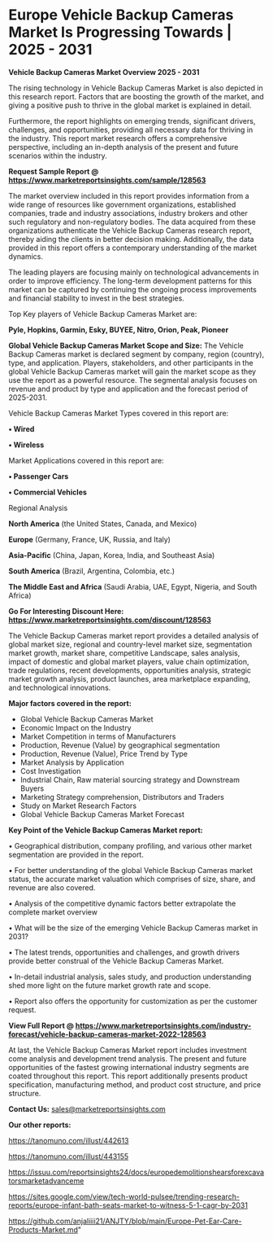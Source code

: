# Europe Vehicle Backup Cameras Market Is Progressing Towards | 2025 - 2031

<Strong> Vehicle Backup Cameras Market Overview 2025 - 2031</strong>

The rising technology in Vehicle Backup Cameras Market is also depicted in this research report. Factors that are boosting the growth of the market, and giving a positive push to thrive in the global market is explained in detail.

Furthermore, the report highlights on emerging trends, significant drivers, challenges, and opportunities, providing all necessary data for thriving in the industry. This report market research offers a comprehensive perspective, including an in-depth analysis of the present and future scenarios within the industry.

<strong>Request Sample Report @ <a href=https://www.marketreportsinsights.com/sample/128563>https://www.marketreportsinsights.com/sample/128563</a></strong>

The market overview included in this report provides information from a wide range of resources like government organizations, established companies, trade and industry associations, industry brokers and other such regulatory and non-regulatory bodies. The data acquired from these organizations authenticate the Vehicle Backup Cameras research report, thereby aiding the clients in better decision making. Additionally, the data provided in this report offers a contemporary understanding of the market dynamics.

The leading players are focusing mainly on technological advancements in order to improve efficiency. The long-term development patterns for this market can be captured by continuing the ongoing process improvements and financial stability to invest in the best strategies.

Top Key players of Vehicle Backup Cameras Market are:

<strong>Pyle, Hopkins, Garmin, Esky, BUYEE, Nitro, Orion, Peak, Pioneer</strong>

<strong><b>Global Vehicle Backup Cameras Market Scope and Size:</b></strong>
The Vehicle Backup Cameras market is declared segment by company, region (country), type, and application. Players, stakeholders, and other participants in the global Vehicle Backup Cameras market will gain the market scope as they use the report as a powerful resource. The segmental analysis focuses on revenue and product by type and application and the forecast period of 2025-2031.

Vehicle Backup Cameras Market Types covered in this report are:

<strong>• Wired

• Wireless</strong>

Market Applications covered in this report are:

<strong>• Passenger Cars

• Commercial Vehicles</strong> 

Regional Analysis

<strong>North America</strong> (the United States, Canada, and Mexico)

<strong>Europe</strong> (Germany, France, UK, Russia, and Italy)

<strong>Asia-Pacific</strong> (China, Japan, Korea, India, and Southeast Asia)

<strong>South America</strong> (Brazil, Argentina, Colombia, etc.)

<strong>The Middle East and Africa</strong> (Saudi Arabia, UAE, Egypt, Nigeria, and South Africa)

<strong>Go For Interesting Discount Here: <a href=https://www.marketreportsinsights.com/discount/128563>https://www.marketreportsinsights.com/discount/128563</a></strong>

The Vehicle Backup Cameras market report provides a detailed analysis of global market size, regional and country-level market size, segmentation market growth, market share, competitive Landscape, sales analysis, impact of domestic and global market players, value chain optimization, trade regulations, recent developments, opportunities analysis, strategic market growth analysis, product launches, area marketplace expanding, and technological innovations.

<strong><b>Major factors covered in the report:</b></strong>
<ul>
  <li>Global Vehicle Backup Cameras Market </li>
  <li>Economic Impact on the Industry</li>
  <li>Market Competition in terms of Manufacturers</li>
  <li>Production, Revenue (Value) by geographical segmentation</li>
  <li>Production, Revenue (Value), Price Trend by Type</li>
  <li>Market Analysis by Application</li>
  <li>Cost Investigation</li>
  <li>Industrial Chain, Raw material sourcing strategy and Downstream Buyers</li>
  <li>Marketing Strategy comprehension, Distributors and Traders</li>
  <li>Study on Market Research Factors</li>
  <li>Global Vehicle Backup Cameras Market Forecast</li>
</ul>

<strong><b>Key Point of the Vehicle Backup Cameras Market report:</b></strong>

• Geographical distribution, company profiling, and various other market segmentation are provided in the report.

• For better understanding of the global Vehicle Backup Cameras market status, the accurate market valuation which comprises of size, share, and revenue are also covered.

• Analysis of the competitive dynamic factors better extrapolate the complete market overview

• What will be the size of the emerging Vehicle Backup Cameras market in 2031?

• The latest trends, opportunities and challenges, and growth drivers provide better construal of the Vehicle Backup Cameras Market.

• In-detail industrial analysis, sales study, and production understanding shed more light on the future market growth rate and scope.

• Report also offers the opportunity for customization as per the customer request.

<strong><b>View Full Report @ <a href=https://www.marketreportsinsights.com/industry-forecast/vehicle-backup-cameras-market-2022-128563>https://www.marketreportsinsights.com/industry-forecast/vehicle-backup-cameras-market-2022-128563</a></b></strong>


At last, the Vehicle Backup Cameras Market report includes investment come analysis and development trend analysis. The present and future opportunities of the fastest growing international industry segments are coated throughout this report. This report additionally presents product specification, manufacturing method, and product cost structure, and price structure.

<strong>Contact Us:</strong>
sales@marketreportsinsights.com

<strong>Our other reports:</strong>

<a href=https://tanomuno.com/illust/442613>https://tanomuno.com/illust/442613</a>

<a href=https://tanomuno.com/illust/443155>https://tanomuno.com/illust/443155</a>

<a href=https://issuu.com/reportsinsights24/docs/europedemolitionshearsforexcavatorsmarketadvanceme>https://issuu.com/reportsinsights24/docs/europedemolitionshearsforexcavatorsmarketadvanceme</a>

<a href=https://sites.google.com/view/tech-world-pulsee/trending-research-reports/europe-infant-bath-seats-market-to-witness-5-1-cagr-by-2031>https://sites.google.com/view/tech-world-pulsee/trending-research-reports/europe-infant-bath-seats-market-to-witness-5-1-cagr-by-2031</a>

<a href=https://github.com/anjaliiii21/ANJTY/blob/main/Europe-Pet-Ear-Care-Products-Market.md>https://github.com/anjaliiii21/ANJTY/blob/main/Europe-Pet-Ear-Care-Products-Market.md</a>"

